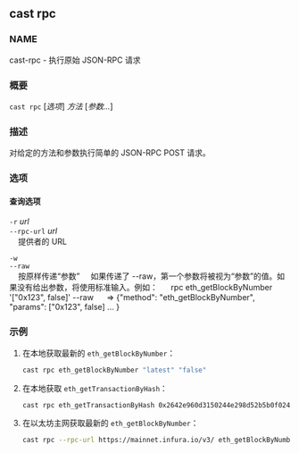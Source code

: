 ## cast rpc

### NAME

cast-rpc - 执行原始 JSON-RPC 请求

### 概要

``cast rpc`` [*选项*] *方法* [*参数...*]

### 描述

对给定的方法和参数执行简单的 JSON-RPC POST 请求。

### 选项

#### 查询选项

`-r` *url*  
`--rpc-url` *url*  
&nbsp;&nbsp;&nbsp;&nbsp;提供者的 URL

`-w`  
`--raw`  
&nbsp;&nbsp;&nbsp;&nbsp;按原样传递“参数”
&nbsp;&nbsp;&nbsp;&nbsp;如果传递了 --raw，第一个参数将被视为“参数”的值。如果没有给出参数，将使用标准输入。例如：
&nbsp;&nbsp;&nbsp;&nbsp; rpc eth_getBlockByNumber '["0x123", false]' --raw
&nbsp;&nbsp;&nbsp;&nbsp;   => {"method": "eth_getBlockByNumber", "params": ["0x123", false] ... }

### 示例

1. 在本地获取最新的 `eth_getBlockByNumber`：

    ```sh
    cast rpc eth_getBlockByNumber "latest" "false"
    ```

2. 在本地获取 `eth_getTransactionByHash`：

    ```sh
    cast rpc eth_getTransactionByHash 0x2642e960d3150244e298d52b5b0f024782253e6d0b2c9a01dd4858f7b4665a3f
    ```
    
3. 在以太坊主网获取最新的 `eth_getBlockByNumber`：

   ```sh
   cast rpc --rpc-url https://mainnet.infura.io/v3/ eth_getBlockByNumber "latest" "false"
   ```